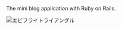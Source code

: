 The mini blog application with Ruby on Rails.

![エビフライトライアングル](http://i.imgur.com/Jjwsc.jpg "サンプル")
